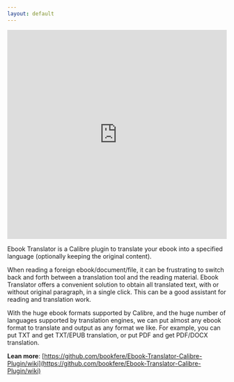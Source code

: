 ```yaml
---
layout: default
---
```


<iframe src="https://www.youtube.com/embed/mNEL0UEMOeU" title="How to Translate Ebook into a Specified Language by Ebook Translator  (A Calibre Plugin)" frameborder="0" allow="accelerometer; autoplay; clipboard-write; encrypted-media; gyroscope; picture-in-picture; web-share" allowfullscreen style="width:100%;min-height:480px;"></iframe>

Ebook Translator is a Calibre plugin to translate your ebook into a specified language (optionally keeping the original content).

When reading a foreign ebook/document/file, it can be frustrating to switch back and forth between a translation tool and the reading material. Ebook Translator offers a convenient solution to obtain all translated text, with or without original paragraph, in a single click. This can be a good assistant for reading and translation work.

With the huge ebook formats supported by Calibre, and the huge number of languages supported by translation engines, we can put almost any ebook format to translate and output as any format we like. For example, you can put TXT and get TXT/EPUB translation, or put PDF and get PDF/DOCX translation.

__Lean more__: [https://github.com/bookfere/Ebook-Translator-Calibre-Plugin/wiki](https://github.com/bookfere/Ebook-Translator-Calibre-Plugin/wiki)
